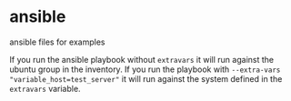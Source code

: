 # ansible
ansible files for examples

If you run the ansible playbook without `extravars` it will run against the ubuntu group in the inventory.  If you run the playbook with `--extra-vars "variable_host=test_server"` it will run against the system defined in the `extravars` variable.

